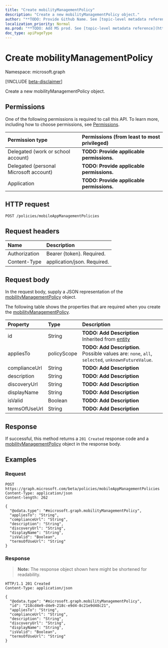 ```yaml
---
title: "Create mobilityManagementPolicy"
description: "Create a new mobilityManagementPolicy object."
author: "**TODO: Provide Github Name. See [topic-level metadata reference](https://msgo.azurewebsites.net/add/document/guidelines/metadata.html#topic-level-metadata)**"
localization_priority: Normal
ms.prod: "**TODO: Add MS prod. See [topic-level metadata reference](https://msgo.azurewebsites.net/add/document/guidelines/metadata.html#topic-level-metadata)**"
doc_type: apiPageType
---
```


# Create mobilityManagementPolicy
Namespace: microsoft.graph

[!INCLUDE [beta-disclaimer](../../includes/beta-disclaimer.md)]

Create a new mobilityManagementPolicy object.

## Permissions
One of the following permissions is required to call this API. To learn more, including how to choose permissions, see [Permissions](/graph/permissions-reference).

|Permission type|Permissions (from least to most privileged)|
|:---|:---|
|Delegated (work or school account)|**TODO: Provide applicable permissions.**|
|Delegated (personal Microsoft account)|**TODO: Provide applicable permissions.**|
|Application|**TODO: Provide applicable permissions.**|

## HTTP request

<!-- {
  "blockType": "ignored"
}
-->
``` http
POST /policies/mobileAppManagementPolicies
```

## Request headers
|Name|Description|
|:---|:---|
|Authorization|Bearer {token}. Required.|
|Content-Type|application/json. Required.|

## Request body
In the request body, supply a JSON representation of the [mobilityManagementPolicy](../resources/mobilitymanagementpolicy.md) object.

The following table shows the properties that are required when you create the [mobilityManagementPolicy](../resources/mobilitymanagementpolicy.md).

|Property|Type|Description|
|:---|:---|:---|
|id|String|**TODO: Add Description** Inherited from [entity](../resources/entity.md)|
|appliesTo|policyScope|**TODO: Add Description**. Possible values are: `none`, `all`, `selected`, `unknownFutureValue`.|
|complianceUrl|String|**TODO: Add Description**|
|description|String|**TODO: Add Description**|
|discoveryUrl|String|**TODO: Add Description**|
|displayName|String|**TODO: Add Description**|
|isValid|Boolean|**TODO: Add Description**|
|termsOfUseUrl|String|**TODO: Add Description**|



## Response

If successful, this method returns a `201 Created` response code and a [mobilityManagementPolicy](../resources/mobilitymanagementpolicy.md) object in the response body.

## Examples

### Request
<!-- {
  "blockType": "request",
  "name": "create_mobilitymanagementpolicy_from_mobilitymanagementpolicies"
}
-->
``` http
POST https://graph.microsoft.com/beta/policies/mobileAppManagementPolicies
Content-Type: application/json
Content-length: 262

{
  "@odata.type": "#microsoft.graph.mobilityManagementPolicy",
  "appliesTo": "String",
  "complianceUrl": "String",
  "description": "String",
  "discoveryUrl": "String",
  "displayName": "String",
  "isValid": "Boolean",
  "termsOfUseUrl": "String"
}
```


### Response
>**Note:** The response object shown here might be shortened for readability.
<!-- {
  "blockType": "response",
  "truncated": true,
  "@odata.type": "microsoft.graph.mobilityManagementPolicy"
}
-->
``` http
HTTP/1.1 201 Created
Content-Type: application/json

{
  "@odata.type": "#microsoft.graph.mobilityManagementPolicy",
  "id": "218cd4e9-d4e9-218c-e9d4-8c21e9d48c21",
  "appliesTo": "String",
  "complianceUrl": "String",
  "description": "String",
  "discoveryUrl": "String",
  "displayName": "String",
  "isValid": "Boolean",
  "termsOfUseUrl": "String"
}
```

